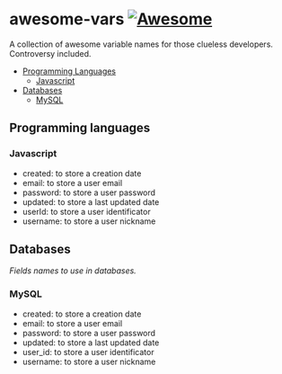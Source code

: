 # awesome-vars [![Awesome](https://cdn.rawgit.com/sindresorhus/awesome/d7305f38d29fed78fa85652e3a63e154dd8e8829/media/badge.svg)](https://github.com/sindresorhus/awesome)
A collection of awesome variable names for those clueless developers. Controversy included.

* [Programming Languages](#programming-languages)
  * [Javascript](#javascript)
* [Databases](#databases)
  * [MySQL](#mysql)
  

## Programming languages

### Javascript

* created: to store a creation date
* email: to store a user email
* password: to store a user password
* updated: to store a last updated date
* userId: to store a user identificator
* username: to store a user nickname


## Databases
*Fields names to use in databases.*

### MySQL

* created: to store a creation date
* email: to store a user email
* password: to store a user password
* updated: to store a last updated date
* user_id: to store a user identificator
* username: to store a user nickname
